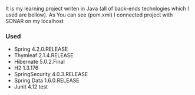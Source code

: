 It is my learning project writen in Java (all of back-ends technlogies which I used are bellow).
As You can see (pom.xml) I connected project with SONAR on my localhost

### Used ###
* Spring 4.2.0.RELEASE
* Thymleaf 2.1.4.RELEASE
* Hibernate 5.0.2.Final
* H2 1.3.176
* SpringSecurity 4.0.3.RELEASE
* Spring Data 1.6.0.RELEASE
* Junit 4.12
test
